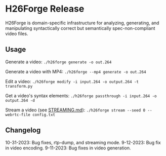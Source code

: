 # H26Forge Release

H26Forge is domain-specific infrastructure for analyzing, generating, and manipulating syntactically correct but semantically spec-non-compliant video files.

## Usage

Generate a video: `./h26forge generate -o out.264`

Generate a video with MP4: `./h26forge --mp4 generate -o out.264`

Edit a video: `./h26forge modify -i input.264 -o output.264 -t transform.py`

Get a video's syntax elements: `./h26forge passthrough -i input.264 -o output.264 -d`

Stream a video (see [STREAMING.md](docs/STREAMING.md)): `./h26forge stream --seed 0 --webrtc-file config.txt`

## Changelog

10-31-2023: Bug fixes, rtp-dump, and streaming mode.
9-12-2023: Bug fix in video encoding.
9-11-2023: Bug fixes in video generation.